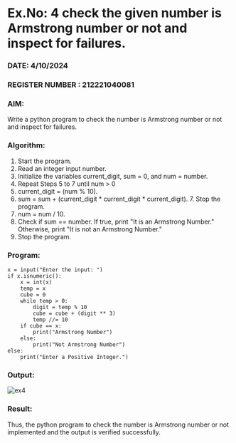 # Ex.No: 4 check the given number is Armstrong number or not and inspect for failures.
### DATE: 4/10/2024                                                                            
### REGISTER NUMBER : 212221040081
### AIM: 
Write a python program to check the number is Armstrong number or not and inspect for failures.

### Algorithm:
1.  Start the program.
2.	Read an integer input number.
3.	Initialize the variables current_digit, sum = 0, and num = number.
4.	Repeat Steps 5 to 7 until num > 0
5.	current_digit = (num % 10).
6.	sum = sum + (current_digit * current_digit * current_digit). 7. Stop the program.
7.	num = num / 10.
8.	Check if sum == number. If true, print "It is an Armstrong Number." Otherwise, print "It is not an Armstrong Number."
9.	Stop the program.

### Program:
```
x = input("Enter the input: ")
if x.isnumeric():
    x = int(x)
    temp = x
    cube = 0
    while temp > 0:
        digit = temp % 10
        cube = cube + (digit ** 3)
        temp //= 10
    if cube == x:
        print("Armstrong Number")
    else:
        print("Not Armstrong Number")
else:
    print("Enter a Positive Integer.")

```

### Output:
![ex4](https://github.com/user-attachments/assets/e4e562e4-dd4a-4db9-9b14-f6984f9741ec)


### Result:
Thus, the python program to check the number is Armstrong number or not implemented and the output is verified successfully.


